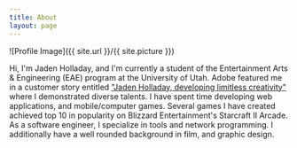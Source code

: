 ```yaml
---
title: About
layout: page
---
```


![Profile Image]({{ site.url }}/{{ site.picture }})

Hi, I'm Jaden Holladay, and I'm currently a student of the Entertainment Arts & Engineering (EAE) program at the University of Utah. Adobe featured me in a customer story entitled ["Jaden Holladay, developing limitless creativity"](../adobe) where I demonstrated diverse talents. I have spent time developing web applications, and mobile/computer games. Several games I have created achieved top 10 in popularity on Blizzard Entertainment's Starcraft II Arcade. As a software engineer, I specialize in tools and network programming. I additionally have a well rounded background in film, and graphic design.
